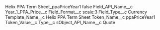 <?xml version="1.0" encoding="UTF-8"?>
<CustomMetadata xmlns="http://soap.sforce.com/2006/04/metadata" xmlns:xsi="http://www.w3.org/2001/XMLSchema-instance" xmlns:xsd="http://www.w3.org/2001/XMLSchema">
    <label>Helix PPA Term Sheet_ppaPriceYear1</label>
    <protected>false</protected>
    <values>
        <field>Field_API_Name__c</field>
        <value xsi:type="xsd:string">Year_1_PPA_Price__c</value>
    </values>
    <values>
        <field>Field_Format__c</field>
        <value xsi:type="xsd:string">scale:3</value>
    </values>
    <values>
        <field>Field_Type__c</field>
        <value xsi:type="xsd:string">Currency</value>
    </values>
    <values>
        <field>Template_Name__c</field>
        <value xsi:type="xsd:string">Helix PPA Term Sheet</value>
    </values>
    <values>
        <field>Token_Name__c</field>
        <value xsi:type="xsd:string">ppaPriceYear1</value>
    </values>
    <values>
        <field>Token_Value__c</field>
        <value xsi:nil="true"/>
    </values>
    <values>
        <field>Type__c</field>
        <value xsi:nil="true"/>
    </values>
    <values>
        <field>sObject_API_Name__c</field>
        <value xsi:type="xsd:string">Quote</value>
    </values>
</CustomMetadata>
